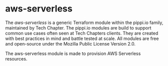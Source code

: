 # aws-serverless
The _aws-serverless_ is a generic Terraform module within the pippi.io family, maintained by Tech Chapter. The pippi.io modules are build to support common use cases often seen at Tech Chapters clients. They are created with best practices in mind and battle tested at scale. All modules are free and open-source under the Mozilla Public License Version 2.0.

The aws-serverless module is made to provision AWS Serverless resources.

<!-- BEGIN_TF_DOCS -->
<!-- END_TF_DOCS -->
